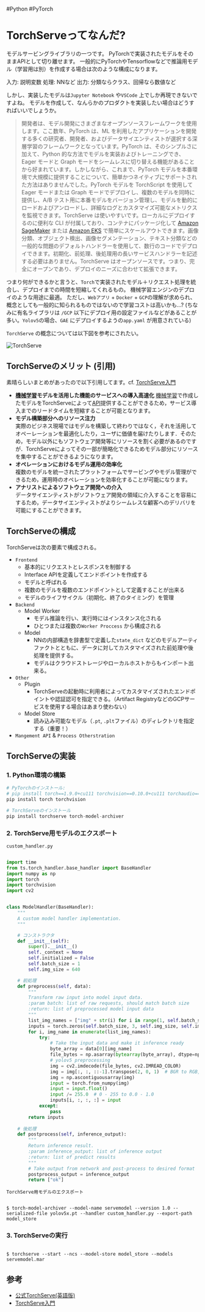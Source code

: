 #Python 
#PyTorch

# TorchServeってなんだ?

モデルサービングライブラリの一つです。
PyTorchで実装されたモデルをそのままAPIとして切り離せます。
一般的にPyTorchやTensorflowなどで推論用モデル（学習用は別）を作成する場合は次のような構成になります。

入力: 説明変数
処理: NNなど
出力: 分類ならクラス、回帰なら数値など

しかし、実装したモデルは`Jupyter Notebook` や`VSCode` 上でしか再現できないですよね。
モデルを作成して、なんらかのプロダクトを実装したい場合はどうすればいいでしょうか。

> 開発者は、モデル開発にさまざまなオープンソースフレームワークを使用します。ここ数年、PyTorch は、ML を利用したアプリケーションを開発する多くの研究者、開発者、およびデータサイエンティストが選択する深層学習のフレームワークとなっています。PyTorch は、そのシンプルさに加えて、Python 的な方法でモデルを実装およびトレーニングでき、Eager モードと Graph モードをシームレスに切り替える機能があることから好まれています。しかしながら、これまで、PyTorch モデルを本番環境で大規模に提供することについて、簡単かつネイティブにサポートされた方法はありませんでした。PyTorch モデルを TorchScript を使用して Eager モードまたは Graph モードでデプロイし、複数のモデルを同時に提供し、A/B テスト用に本番モデルをバージョン管理し、モデルを動的にロードおよびアンロードし、詳細なログとカスタマイズ可能なメトリクスを監視できます。TorchServe は使いやすいです。ローカルにデプロイするのに便利な CLI が付属しており、コンテナにパッケージ化して [Amazon SageMaker](https://aws.amazon.com/sagemaker/) または [Amazon EKS](https://aws.amazon.com/eks/) で簡単にスケールアウトできます。画像分類、オブジェクト検出、画像セグメンテーション、テキスト分類などの一般的な問題のデフォルトハンドラーを使用して、数行のコードでデプロイできます。初期化、前処理、後処理用の長いサービスハンドラーを記述する必要はありません。TorchServe はオープンソースです。つまり、完全にオープンであり、デプロイのニーズに合わせて拡張できます。

つまり何ができるかと言うと、`Torch`で実装されたモデル＋リクエスト処理を統合し、デプロイまでの時間を短縮してくれるもの。
機械学習エンジンのデプロイのような用途に最適。
ただし、`Webアプリ` + `Docker` + `GCP`の理解が求められ、概念としても一般的に知られるものではないので学習コストは高いかも...?
(ちなみに有名ライブラリは `/GCP` 以下にデプロイ用の設定ファイルなどがあることが多い。`Yolov5`の場合、`GAE` にデプロイするようの`app.yaml`  が用意されている)

`TorchServe` の概念については以下図を参考にされたい。

![TorchServe](https://cdn-ak.f.st-hatena.com/images/fotolife/t/takaherox/20200726/20200726152512.png)

## TorchServeのメリット (引用)

素晴らしいまとめがあったので以下引用してます。cf.  [TorchServe入門](https://takaherox.hatenablog.com/entry/2021/01/02/144216)

-   **[機械学習](http://d.hatena.ne.jp/keyword/%B5%A1%B3%A3%B3%D8%BD%AC)モデルを活用した機能のサービスへの導入高速化**
    [機械学習](http://d.hatena.ne.jp/keyword/%B5%A1%B3%A3%B3%D8%BD%AC)で作成したモデルをTorchServeによって[API](http://d.hatena.ne.jp/keyword/API)提供することができるため，サービス導入までのリードタイムを短縮することが可能となります。
-   **モデル構築部分へのリソース注力**  
    実際のビジネス現場ではモデルを構築して終わりではなく，それを活用してオペーレーションを最適化したり，ユーザに価値を届けたりします．そのため，モデル以外にもソフトウェア開発等にリソースを割く必要があるのですが．TorchServeによってその一部が簡略化できるためモデル部分にリソースを集中することができるようになります。
-   **オペレーションにおけるモデル運用の効率化**  
    複数のモデルを統一されたプラットフォームでサービングやモデル管理ができるため，運用時のオペレーションを効率化することが可能になります。
-   **アナリストによるソフトウェア開発への介入**  
    データサイエンティストがソフトウェア開発の領域に介入することを容易にするため，データサイエンティストがよりシームレスな顧客へのデリバリを可能にすることができます。

## TorchServeの構成

TorchServeは次の要素で構成される。

- `Frontend`
	- 基本的にリクエストとレスポンスを制御する
	- Interface APIを定義してエンドポイントを作成する
	- モデルと呼ばれる
	- 複数のモデルを複数のエンドポイントとして定義することが出来る
	- モデルのライフサイクル（初期化、終了のタイミング）を管理
- `Backend`
	- Model Worker
		- モデル推論を行い、実行時にはインスタンス化される
		- ひとつまたは複数の`Worker Proccess` から構成される
	- Model
		- NNの内部構造を辞書型で定義した`state_dict` などのモデルアーティファクトとともに、データに対してカスタマイズされた前処理や後処理を提供する。
		- モデルはクラウドストレージやローカルホストからもインポート出来る。
- `Other`
	- Plugin
		- TorchServeの起動時に利用者によってカスタマイズされたエンドポイントや認証認可を指定できる。（Artifact RegistryなどのGCPサービスを使用する場合はあまり使わない）
	- Model Store
		- 読み込み可能なモデル（`.pt`, `.plt`ファイル）のディレクトリを指定する（重要！）
- `Mangement API` & `Process Otherstration`

## TorchServeの実装

### 1. Python環境の構築

```python
# PyTorchのインストール: 
# pip install torch==1.9.0+cu111 torchvision==0.10.0+cu111 torchaudio==0.9.0 -f https://download.pytorch.org/whl/torch_stable.html
pip install torch torchvision 

# TorchServeのインストール
pip install torchserve torch-model-archiver
```

### 2. TorchServe用モデルのエクスポート
`custom_handler.py`
```python

import time
from ts.torch_handler.base_handler import BaseHandler
import numpy as np
import torch
import torchvision
import cv2


class ModelHandler(BaseHandler):
    """
    A custom model handler implementation.
    """

	# コンストラクタ
    def __init__(self):
        super().__init__()
        self._context = None
        self.initialized = False
        self.batch_size = 1
        self.img_size = 640

	# 前処理
    def preprocess(self, data):
        """
        Transform raw input into model input data.
        :param batch: list of raw requests, should match batch size
        :return: list of preprocessed model input data
        """
        list_img_names = ["img" + str(i) for i in range(1, self.batch_size + 1)]
        inputs = torch.zeros(self.batch_size, 3, self.img_size, self.img_size)
        for i, img_name in enumerate(list_img_names):
            try:
                # Take the input data and make it inference ready
                byte_array = data[0][img_name]
                file_bytes = np.asarray(bytearray(byte_array), dtype=np.uint8)
                # yolov5 preprocessing
                img = cv2.imdecode(file_bytes, cv2.IMREAD_COLOR)
                img = img[:, :, ::-1].transpose(2, 0, 1)  # BGR to RGB, to 3x416x416
                img = np.ascontiguousarray(img)
                input = torch.from_numpy(img)
                input = input.float()
                input /= 255.0  # 0 - 255 to 0.0 - 1.0
                inputs[i, :, :, :] = input
            except:
                pass
        return inputs
	
	# 後処理
    def postprocess(self, inference_output):
        """
        Return inference result.
        :param inference_output: list of inference output
        :return: list of predict results
        """
        # Take output from network and post-process to desired format
        postprocess_output = inference_output
        return ["ok"]


```

`TorchServe用モデルのエクスポート`
```shell

$ torch-model-archiver --model-name servemodel --version 1.0 --serialized-file yolov5x.pt --handler custom_handler.py --export-path model_store

```

### 3. TorchServeの実行

```shell

$ torchserve --start --ncs --model-store model_store --models servemodel.mar

```



## 参考

- [公式TorchServe(英語版)](https://pytorch.org/serve/)
- [TorchServe入門](https://takaherox.hatenablog.com/entry/2021/01/02/144216)